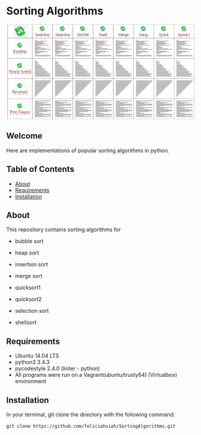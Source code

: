 # Sorting Algorithms

<p align="center"><img src="SortingAlgorithms.gif" width="500"></p>

## Welcome
Here are implementations of popular sorting algorithms in python.

## Table of Contents
* [About](#about)
* [Requirements](#requirements)
* [Installation](#installation)

## About
This repository contains sorting algorithms for
* bubble sort

* heap sort

* insertion sort

* merge sort

* quicksort1

* quicksort2

* selection sort

* shellsort

## Requirements
* Ubuntu 14.04 LTS
* python3 3.4.3
* pycodestyle 2.4.0 (linter - python)
* All programs were run on a Vagrant(ubuntu/trusty64) (Virtualbox) environment

## Installation
In your terminal, git clone the directory with the following command:
```
git clone https://github.com/feliciahsieh/SortingAlgorithms.git
```
